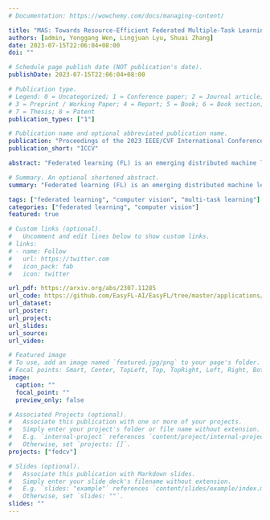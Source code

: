 ```yaml
---
# Documentation: https://wowchemy.com/docs/managing-content/

title: "MAS: Towards Resource-Efficient Federated Multiple-Task Learning"
authors: [admin, Yonggang Wen, Lingjuan Lyu, Shuai Zhang]
date: 2023-07-15T22:06:04+08:00
doi: ""

# Schedule page publish date (NOT publication's date).
publishDate: 2023-07-15T22:06:04+08:00

# Publication type.
# Legend: 0 = Uncategorized; 1 = Conference paper; 2 = Journal article;
# 3 = Preprint / Working Paper; 4 = Report; 5 = Book; 6 = Book section;
# 7 = Thesis; 8 = Patent
publication_types: ["1"]

# Publication name and optional abbreviated publication name.
publication: "Proceedings of the 2023 IEEE/CVF International Conference on Computer Vision (ICCV'23)"
publication_short: "ICCV"

abstract: "Federated learning (FL) is an emerging distributed machine learning method that empowers in-situ model training on decentralized edge devices. However, multiple simultaneous FL tasks could overload resource-constrained devices. In this work, we propose the first FL system to effectively coordinate and train multiple simultaneous FL tasks. We first formalize the problem of training simultaneous FL tasks. Then, we present our new approach, MAS (Merge and Split), to optimize the performance of training multiple simultaneous FL tasks. MAS starts by merging FL tasks into an all-in-one FL task with a multi-task architecture. After training for a few rounds, MAS splits the all-in-one FL task into two or more FL tasks by using the affinities among tasks measured during the all-in-one training. It then continues training each split of FL tasks based on model parameters from the all-in-one training. Extensive experiments demonstrate that MAS outperforms other methods while reducing training time by 2x and reducing energy consumption by 40%. We hope this work will inspire the community to further study and optimize training simultaneous FL tasks."

# Summary. An optional shortened abstract.
summary: "Federated learning (FL) is an emerging distributed machine learning method that empowers in-situ model training on decentralized edge devices. However, multiple simultaneous FL tasks could overload resource-constrained devices. In this work, we propose the first FL system to effectively coordinate and train multiple simultaneous FL tasks. We first formalize the problem of training simultaneous FL tasks. Then, we present our new approach, MAS (Merge and Split), to optimize the performance of training multiple simultaneous FL tasks. MAS starts by merging FL tasks into an all-in-one FL task with a multi-task architecture. After training for a few rounds, MAS splits the all-in-one FL task into two or more FL tasks by using the affinities among tasks measured during the all-in-one training. It then continues training each split of FL tasks based on model parameters from the all-in-one training. Extensive experiments demonstrate that MAS outperforms other methods while reducing training time by 2x and reducing energy consumption by 40%. We hope this work will inspire the community to further study and optimize training simultaneous FL tasks."

tags: ["federated learning", "computer vision", "multi-task learning"]
categories: ["federated learning", "computer vision"]
featured: true

# Custom links (optional).
#   Uncomment and edit lines below to show custom links.
# links:
# - name: Follow
#   url: https://twitter.com
#   icon_pack: fab
#   icon: twitter

url_pdf: https://arxiv.org/abs/2307.11285
url_code: https://github.com/EasyFL-AI/EasyFL/tree/master/applications/mas
url_dataset:
url_poster:
url_project:
url_slides:
url_source:
url_video:

# Featured image
# To use, add an image named `featured.jpg/png` to your page's folder. 
# Focal points: Smart, Center, TopLeft, Top, TopRight, Left, Right, BottomLeft, Bottom, BottomRight.
image:
  caption: ""
  focal_point: ""
  preview_only: false

# Associated Projects (optional).
#   Associate this publication with one or more of your projects.
#   Simply enter your project's folder or file name without extension.
#   E.g. `internal-project` references `content/project/internal-project/index.md`.
#   Otherwise, set `projects: []`.
projects: ["fedcv"]

# Slides (optional).
#   Associate this publication with Markdown slides.
#   Simply enter your slide deck's filename without extension.
#   E.g. `slides: "example"` references `content/slides/example/index.md`.
#   Otherwise, set `slides: ""`.
slides: ""
---
```

